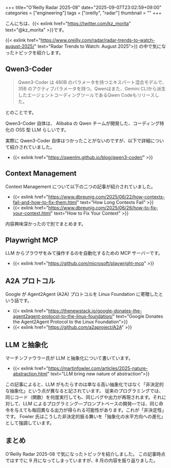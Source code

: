 +++
title="O'Reilly Radar 2025-08"
date="2025-09-07T23:02:59+09:00"
categories = ["engineering"]
tags = ["oreilly", "radar"]
thumbnail = ""
+++

こんにちは、{{< exlink href="https://twitter.com/kz_morita" text="@kz_morita" >}}です。

{{< exlink href="https://www.oreilly.com/radar/radar-trends-to-watch-august-2025/" text="Radar Trends to Watch: August 2025">}} の中で気になったトピックを紹介します。


## Qwen3-Coder

> Qwen3-Coder は 480B のパラメータを持つエキスパート混合モデルで、35B のアクティブパラメータを持つ。Qwenはまた、Gemini CLIから派生したエージェントコーディングツールであるQwen Codeもリリースした。

とのことです。

Qwen3-Coder 自体は、 Alibaba の Qwen チームが開発した、コーディング特化の OSS 型 LLM らしいです。

実際に Qwen3-Coder 自体はつかったことがないのですが、以下で詳細について紹介されていました。

- {{< exlink href="https://qwenlm.github.io/blog/qwen3-coder/" >}}


## Context Management

Context Management について以下の二つの記事が紹介されていました。


- {{< exlink href="https://www.dbreunig.com/2025/06/22/how-contexts-fail-and-how-to-fix-them.html" text="How Long Contexts Fail" >}} 
- {{< exlink href="https://www.dbreunig.com/2025/06/26/how-to-fix-your-context.html" text="How to Fix Your Context" >}}

内容興味深かったので別でまとめます。

## Playwright MCP

LLM からブラウザをみて操作するのを自動化するための MCP サーバーです。

- {{< exlink href="https://github.com/microsoft/playwright-mcp" >}}


## A2A プロトコル

Google が Agent2Agent (A2A) プロトコルを Linux Foundation に寄贈したという話です。

- {{< exlink href="https://thenewstack.io/google-donates-the-agent2agent-protocol-to-the-linux-foundation/" text="Google Donates the Agent2Agent Protocol to the Linux Foundation">}}
- {{< exlink href="https://github.com/a2aproject/A2A" >}}

## LLM と抽象化

マーチンファウラー氏が LLM と抽象化について書いています。

- {{< exlink href="https://martinfowler.com/articles/2025-nature-abstraction.html" text="LLM bring new nature of abstraction">}}

この記事によると、LLM がもたらすのは単なる高い抽象化ではなく「非決定的な抽象化」という点が異なると記されています。
従来のプログラミングでは、同じコード（関数）を何度実行しても、同じバグや出力が再現されます。それに対して、LLM によるプログラミング—プロンプトベースの開発—では、同じ命令を与えても毎回異なる出力が得られる可能性があります。これが「非決定性」です。
Fowler 氏はこうした非決定的振る舞いを「抽象化の水平方向への進化」として強調しています。

## まとめ

O'Reilly Radar 2025-08 で気になったトピックを紹介しました。
この記事時点ではすでに 9 月になってしまっていますが、8 月の内容を振り返りました。
